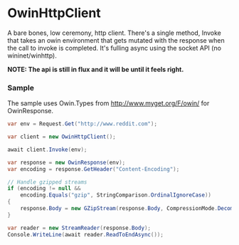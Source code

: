 # OwinHttpClient

A bare bones, low ceremony, http client. There's a single method, Invoke that takes an owin environment
that gets mutated with the response when the call to invoke is completed. It's fulling async using the socket API (no wininet/winhttp).

**NOTE: The api is still in flux and it will be until it feels right.**

### Sample

The sample uses Owin.Types from http://www.myget.org/F/owin/ for OwinResponse.

```csharp
var env = Request.Get("http://www.reddit.com");

var client = new OwinHttpClient();

await client.Invoke(env);

var response = new OwinResponse(env);
var encoding = response.GetHeader("Content-Encoding");

// Handle gzipped streams
if (encoding != null &&
    encoding.Equals("gzip", StringComparison.OrdinalIgnoreCase))
{
    response.Body = new GZipStream(response.Body, CompressionMode.Decompress);
}

var reader = new StreamReader(response.Body);
Console.WriteLine(await reader.ReadToEndAsync());
```
